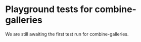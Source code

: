 # Playground tests for combine-galleries
We are still awaiting the first test run for combine-galleries.
